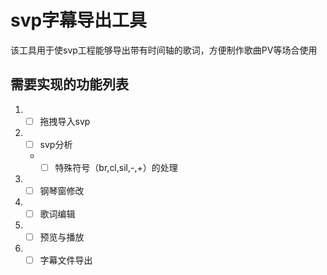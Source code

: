 # svp字幕导出工具
该工具用于使svp工程能够导出带有时间轴的歌词，方便制作歌曲PV等场合使用

## 需要实现的功能列表
1. - [ ] 拖拽导入svp
2. - [ ] svp分析
   - - [ ] 特殊符号（br,cl,sil,-,+）的处理
3. - [ ] 钢琴窗修改
4. - [ ] 歌词编辑
5. - [ ] 预览与播放
6. - [ ] 字幕文件导出